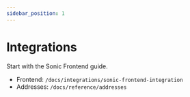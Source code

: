 ```yaml
---
sidebar_position: 1
---
```


# Integrations

Start with the Sonic Frontend guide.

- Frontend: `/docs/integrations/sonic-frontend-integration`
- Addresses: `/docs/reference/addresses`